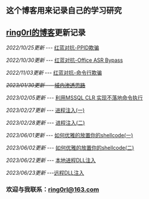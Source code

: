 ## 这个博客用来记录自己的学习研究



## [ring0rl的博客](https://ring0rl.github.io/)更新记录

*2022/10/25更新*  --- [红蓝对抗-PPID欺骗](https://ring0rl.github.io/posts/%E7%BA%A2%E8%93%9D%E5%AF%B9%E6%8A%97-PPID%E6%AC%BA%E9%AA%97/)

*2022/10/30更新* --- [红蓝对抗-Office ASR Bypass](https://ring0rl.github.io/posts/%E7%BA%A2%E8%93%9D%E5%AF%B9%E6%8A%97-office-ASR-Bypass/)

*2022/11/03更新* --- [红蓝对抗-命令行欺骗](https://ring0rl.github.io/posts/%E7%BA%A2%E8%93%9D%E5%AF%B9%E6%8A%97-%E5%91%BD%E4%BB%A4%E8%A1%8C%E6%AC%BA%E9%AA%97/)

~~*2023/01/30更新* --- [域内渗透思路](https://ring0rl.github.io/posts/%E5%9F%9F%E5%86%85%E6%B8%97%E9%80%8F%E6%80%9D%E8%B7%AF/)~~

*2023/02/05更新* --- [利用MSSQL CLR 实现不落地命令执行](https://ring0rl.github.io/posts/%E5%88%A9%E7%94%A8MSSQL-CLR-%E5%AE%9E%E7%8E%B0%E4%B8%8D%E8%90%BD%E5%9C%B0%E5%91%BD%E4%BB%A4%E6%89%A7%E8%A1%8C/)

*2023/02/27更新* --- [进程注入(一)](https://ring0rl.github.io/posts/%E8%BF%9B%E7%A8%8B%E6%B3%A8%E5%85%A5(%E4%B8%80)/)

*2023/02/28更新* --- [进程注入(二)](https://ring0rl.github.io/posts/%E8%BF%9B%E7%A8%8B%E6%B3%A8%E5%85%A5(%E4%BA%8C)/)

*2023/06/01更新* --- [如何优雅的放置你的shellcode(一)](https://ring0rl.github.io/posts/%E5%A6%82%E4%BD%95%E4%BC%98%E9%9B%85%E7%9A%84%E6%94%BE%E7%BD%AE%E4%BD%A0%E7%9A%84shellcode(%E4%B8%80)/)

*2023/06/02更新* --- [如何优雅的放置你的shellcode(二)](https://ring0rl.github.io/posts/%E5%A6%82%E4%BD%95%E4%BC%98%E9%9B%85%E7%9A%84%E6%94%BE%E7%BD%AE%E4%BD%A0%E7%9A%84shellcode(%E4%BA%8C)/)

*2023/06/22更新* --- [本地进程DLL注入](https://ring0rl.github.io/posts/%E6%9C%AC%E5%9C%B0%E8%BF%9B%E7%A8%8BDLL%E6%B3%A8%E5%85%A5/)

*2023/06/23更新* ---[远程DLL注入](https://ring0rl.github.io/posts/%E8%BF%9C%E7%A8%8BDLL%E6%B3%A8%E5%85%A5/)

### 欢迎与我联系：ring0rl@163.com

